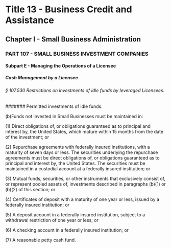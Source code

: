 
# Title 13 - Business Credit and Assistance
## Chapter I - Small Business Administration
### PART 107 - SMALL BUSINESS INVESTMENT COMPANIES
#### Subpart E - Managing the Operations of a Licensee
##### Cash Management by a Licensee
###### § 107.530 Restrictions on investments of idle funds by leveraged Licensees.
####### Permitted investments of idle funds.

(b)Funds not invested in Small Businesses must be maintained in:

(1) Direct obligations of, or obligations guaranteed as to principal and interest by, the United States, which mature within 15 months from the date of the investment; or

(2) Repurchase agreements with federally insured institutions, with a maturity of seven days or less. The securities underlying the repurchase agreements must be direct obligations of, or obligations guaranteed as to principal and interest by, the United States. The securities must be maintained in a custodial account at a federally insured institution; or

(3) Mutual funds, securities, or other instruments that exclusively consist of, or represent pooled assets of, investments described in paragraphs (b)(1) or (b)(2) of this section; or

(4) Certificates of deposit with a maturity of one year or less, issued by a federally insured institution; or

(5) A deposit account in a federally insured institution, subject to a withdrawal restriction of one year or less; or

(6) A checking account in a federally insured institution; or

(7) A reasonable petty cash fund.
